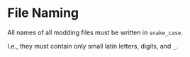 # File Naming

All names of all modding files must be written in `snake_case`.

I.e., they must contain only small latin letters, digits, and `_`.


